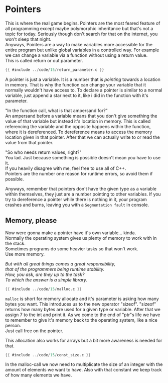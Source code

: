 # Pointers

This is where the real game begins. Pointers are the most feared feature of all
programming except maybe polymorphic inheritance but that's not a topic for
today. Seriously though don't search for that on the internet, you won't sleep
that night.  
Anyways, Pointers are a way to make variables more accessible for the entire
program but unlike global variables in a controlled way. For example we can
change a variable via a function without using a return value.  
This is called return or out parameter.  

```c
{{ #include ../code/15/return_parameter.c }}
```

A pointer is just a variable. It is a number that is _pointing_ towards a
location in memory. That is why the function can change your variable that it
normally wouldn't have access to. To declare a pointer is similar to a normal
variable, just append a star next to it, like i did in the function with it's
parameter.  
  
"In the function call, what is that ampersand for?"  
An ampersand before a variable means that you don't give something the value of
that variable but instead it's location in memory. This is called referencing
the variable and the opposite happens within the function, where it is
dereferenced. To dereference means to access the memory location given in that
pointer. After that we can actually write to or read the value from that
pointer.  
  
"So who needs return values, right?"  
You lad. Just because something is possible doesn't mean you have to use it.  
If you heavily disagree with me, feel free to use all of C++.  
Pointers are the number one reason for runtime errors, so avoid them if
possible.  
  
Anyways, remember that pointers don't have the given type as a variable within
themselves, they just are a number pointing to other variables. If you try to
dereference a pointer while there is nothing in it, your program crashes and
burns, leaving you with a `Segmentation fault` in console.  

## Memory, please

Now were gonna make a pointer have it's own variable... kinda.  
Normally the operating system gives us plenty of memory to work with in the
stack.  
Sometimes programs do some heavier tasks so that won't work.  
Use more memory.  
  
_But with all great things comes a great responsibility,_  
_that of the programmers being runtime stability._  
_How, you ask, are they up to the task?_  
_To which the answer is a simple library._  

```c
{{ #include ../code/15/malloc.c }}
```

`malloc` is short for memory allocate and it's parameter is asking how many
bytes you want. This introduces us to the new operator "sizeof". "sizeof"
returns how many bytes are used for a given type or variable. After that we
assign 7 to the int and print it. As we come to the end of "ptr"s life we have
to remember to give it's memory back to the operating system, like a nice
person.  
Just call free on the pointer.  
  
This allocation also works for arrays but a bit more awareness is needed for
that.  

```c
{{ #include ../code/15/const_size.c }}
```

In the malloc-call we now need to multiplicate the size of an integer with the
amount of elements we want to have. Also with that constant we keep track of how
many elements we have.  
